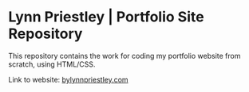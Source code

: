 <h1>Lynn Priestley | Portfolio Site Repository</h1>

This repository contains the work for coding my portfolio website from scratch, using HTML/CSS.

Link to website: [bylynnpriestley.com](https://bylynnpriestley.com/)
